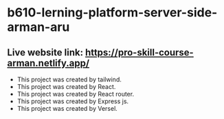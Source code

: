# b610-lerning-platform-server-side-arman-aru
## Live website link: https://pro-skill-course-arman.netlify.app/

- This project was created by tailwind.
- This project was created by React.
- This project was created by React router.
- This project was created by Express js.
- This project was created by Versel.